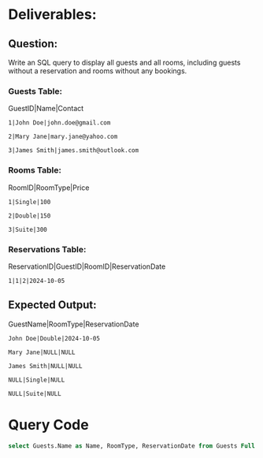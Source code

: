 # Deliverables:
## Question:

Write an SQL query to display all guests and all rooms, including guests without a reservation and rooms without any bookings.

### Guests Table:

GuestID|Name|Contact

    1|John Doe|john.doe@gmail.com

    2|Mary Jane|mary.jane@yahoo.com

    3|James Smith|james.smith@outlook.com

### Rooms Table:

RoomID|RoomType|Price

    1|Single|100

    2|Double|150

    3|Suite|300

### Reservations Table:

ReservationID|GuestID|RoomID|ReservationDate

    1|1|2|2024-10-05

## Expected Output:

GuestName|RoomType|ReservationDate

    John Doe|Double|2024-10-05

    Mary Jane|NULL|NULL

    James Smith|NULL|NULL

    NULL|Single|NULL

    NULL|Suite|NULL


# Query Code

```sql
select Guests.Name as Name, RoomType, ReservationDate from Guests Full Join Reservations on Guests.GuestID = Reservations.GuestID full join Rooms on Reservations.RoomID = Rooms.RoomID;
```